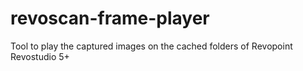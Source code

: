 # revoscan-frame-player
Tool to play the captured images on the cached folders of Revopoint Revostudio 5+ 

